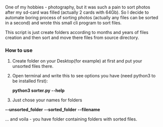 One of my hobbies - photography, but it was such a pain to sort photos after my sd-card was filled (actually 2 cards with 64Gb). So I decide to automate boring process of sorting photos (actually any files can be sorted in a second) and wrote this small cli program to sort files.

This script is just create folders according to months and years of files creation and then sort and move there files from source directory.

### How to use 

1. Create folder on your Desktop(for example) at first and put your unsorted files there.
2. Open terminal and write this to see options you have (need python3 to be installed first):

   **python3 sorter.py --help** 
   
3. Just chose your names for folders 

**--unsorted_folder**
**--sorted_folder**
**--filename**

... and voila - you have folder containing folders with sorted files. 
